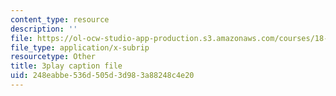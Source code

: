 ```yaml
---
content_type: resource
description: ''
file: https://ol-ocw-studio-app-production.s3.amazonaws.com/courses/18-02sc-multivariable-calculus-fall-2010/248eabbe536d505d3d983a88248c4e20_G534bz09B4A.srt
file_type: application/x-subrip
resourcetype: Other
title: 3play caption file
uid: 248eabbe-536d-505d-3d98-3a88248c4e20
---
```

